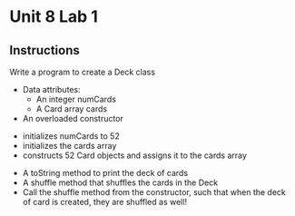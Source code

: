 # Unit 8 Lab 1
## Instructions

Write a program to create a Deck class
+ Data attributes: 
	* An integer numCards
  * A Card array cards
+	An overloaded constructor
  *	initializes numCards to 52
  * initializes the cards array
  * constructs 52 Card objects and assigns it to the cards array
+	A toString method to print the deck of cards
+	A shuffle method that shuffles the cards in the Deck
+	Call the shuffle method from the constructor, such that when the deck of card is created, they are shuffled as well!

